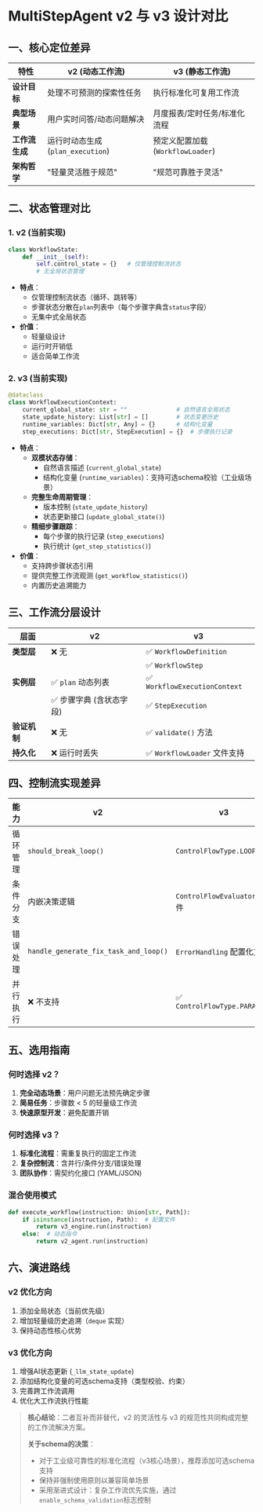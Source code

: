 # MultiStepAgent v2 与 v3 设计对比

## 一、核心定位差异
| **特性**         | v2 (动态工作流)                | v3 (静态工作流)                |
|------------------|-------------------------------|-------------------------------|
| **设计目标**     | 处理不可预测的探索性任务        | 执行标准化可复用工作流          |
| **典型场景**     | 用户实时问答/动态问题解决       | 月度报表/定时任务/标准化流程    |
| **工作流生成**   | 运行时动态生成 (`plan_execution`) | 预定义配置加载 (`WorkflowLoader`) |
| **架构哲学**     | "轻量灵活胜于规范"              | "规范可靠胜于灵活"              |

## 二、状态管理对比
### 1. v2 (当前实现)
```python
class WorkflowState:
    def __init__(self):
        self.control_state = {}   # 仅管理控制流状态
        # 无全局状态管理
```
- **特点**：
  - 仅管理控制流状态（循环、跳转等）
  - 步骤状态分散在`plan`列表中（每个步骤字典含`status`字段）
  - 无集中式全局状态
- **价值**：
  - 轻量级设计
  - 运行时开销低
  - 适合简单工作流

### 2. v3 (当前实现)
```python
@dataclass
class WorkflowExecutionContext:
    current_global_state: str = ""              # 自然语言全局状态
    state_update_history: List[str] = []        # 状态变更历史
    runtime_variables: Dict[str, Any] = {}      # 结构化变量
    step_executions: Dict[str, StepExecution] = {}  # 步骤执行记录
```
- **特点**：
  - **双模状态存储**：
    - 自然语言描述 (`current_global_state`)
    - 结构化变量 (`runtime_variables`)：支持可选schema校验（工业级场景）
  - **完整生命周期管理**：
    - 版本控制 (`state_update_history`)
    - 状态更新接口 (`update_global_state()`)
  - **精细步骤跟踪**：
    - 每个步骤的执行记录 (`step_executions`)
    - 执行统计 (`get_step_statistics()`)
- **价值**：
  - 支持跨步骤状态引用
  - 提供完整工作流观测 (`get_workflow_statistics()`)
  - 内置历史追溯能力

## 三、工作流分层设计
| **层面**       | v2                          | v3                              |
|----------------|-----------------------------|---------------------------------|
| **类型层**     | ❌ 无                        | ✅ `WorkflowDefinition`         |
|                |                             | ✅ `WorkflowStep`               |
| **实例层**     | ✅ `plan` 动态列表           | ✅ `WorkflowExecutionContext`   |
|                | ✅ 步骤字典 (含状态字段)     | ✅ `StepExecution`              |
| **验证机制**   | ❌ 无                        | ✅ `validate()` 方法            |
| **持久化**     | ❌ 运行时丢失                 | ✅ `WorkflowLoader` 文件支持     |

## 四、控制流实现差异
| **能力**         | v2                            | v3                              |
|------------------|-------------------------------|---------------------------------|
| 循环管理         | `should_break_loop()`         | `ControlFlowType.LOOP`          |
| 条件分支         | 内嵌决策逻辑                   | `ControlFlowEvaluator` 组件     |
| 错误处理         | `handle_generate_fix_task_and_loop()` | `ErrorHandling` 配置化方案     |
| 并行执行         | ❌ 不支持                      | ✅ `ControlFlowType.PARALLEL`    |

## 五、选用指南
### 何时选择 v2？
1. **完全动态场景**：用户问题无法预先确定步骤
2. **简易任务**：步骤数 < 5 的轻量级工作流
3. **快速原型开发**：避免配置开销

### 何时选择 v3？
1. **标准化流程**：需重复执行的固定工作流
2. **复杂控制流**：含并行/条件分支/错误处理
3. **团队协作**：需契约化接口 (YAML/JSON)

### 混合使用模式
```python
def execute_workflow(instruction: Union[str, Path]):
    if isinstance(instruction, Path):  # 配置文件
        return v3_engine.run(instruction)
    else:  # 动态指令
        return v2_agent.run(instruction)
```

## 六、演进路线
### v2 优化方向
1. 添加全局状态（当前优先级）
2. 增加轻量级历史追溯（`deque` 实现）
3. 保持动态性核心优势

### v3 优化方向
1. 增强AI状态更新 (`_llm_state_update`)
2. 添加结构化变量的可选schema支持（类型校验、约束）
3. 完善跨工作流调用
4. 优化大工作流执行性能

> **核心结论**：二者互补而非替代，v2 的灵活性与 v3 的规范性共同构成完整的工作流解决方案。
> 
> **关于schema的决策**：
> - 对于工业级可靠性的标准化流程（v3核心场景），推荐添加可选schema支持
> - 保持非强制使用原则以兼容简单场景
> - 采用渐进式设计：复杂工作流优先实施，通过`enable_schema_validation`标志控制
